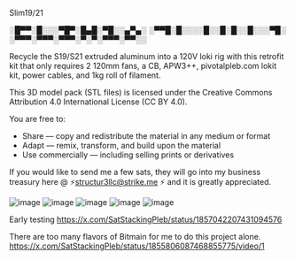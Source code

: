 Slim19/21

░█▀▀░█░░░▀█▀░█▄█░▀█░░▄▀▄░
░▀▀█░█░░░░█░░█░█░░█░░░▀█░
░▀▀▀░▀▀▀░▀▀▀░▀░▀░▀▀▀░▀▀░░

Recycle the S19/S21 extruded aluminum into a 120V loki rig with this retrofit kit that only requires 2 120mm fans, a CB, APW3++, pivotalpleb.com lokit kit, power cables, and 1kg roll of filament.

This 3D model pack (STL files) is licensed under the Creative Commons 
Attribution 4.0 International License (CC BY 4.0).

You are free to:
- Share — copy and redistribute the material in any medium or format
- Adapt — remix, transform, and build upon the material
- Use commercially — including selling prints or derivatives

If you would like to send me a few sats, they will go into my business treasury here @ ⚡structur3llc@strike.me ⚡ and it is greatly appreciated.


![image](https://github.com/user-attachments/assets/26f8be58-aee2-4e25-bfc2-7684a5867b32)
![image](https://github.com/user-attachments/assets/1f9605bb-d087-4efc-bcad-b7bf0201bd55)
![image](https://github.com/user-attachments/assets/df459fa3-1aa1-4416-920b-8efced71fbeb)
![image](https://github.com/user-attachments/assets/f755e631-87d3-4114-a3da-7cd25b453781)
![image](https://github.com/user-attachments/assets/7bb62182-80d5-4ec3-9b04-cb062219dd51)

Early testing
https://x.com/SatStackingPleb/status/1857042207431094576

There are too many flavors of Bitmain for me to do this project alone.
https://x.com/SatStackingPleb/status/1855806087468855775/video/1



